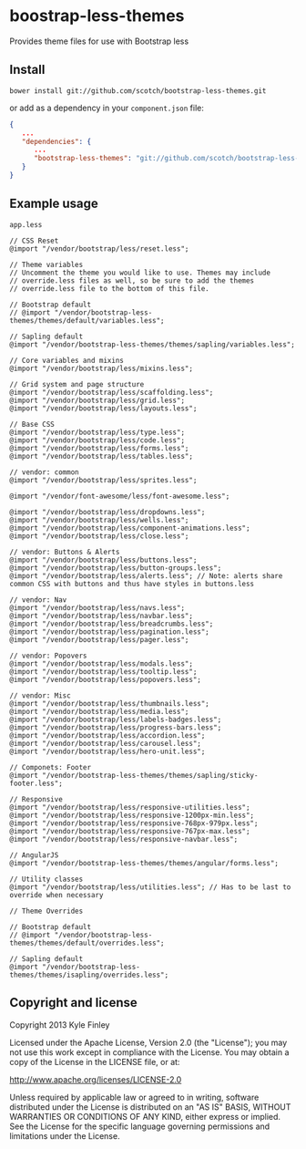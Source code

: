 # boostrap-less-themes

Provides theme files for use with Bootstrap less

## Install

```
bower install git://github.com/scotch/bootstrap-less-themes.git
```
or add as a dependency in your `component.json` file:
```json
{
   ...
   "dependencies": {
      ...
      "bootstrap-less-themes": "git://github.com/scotch/bootstrap-less-themes.git",
   }
}
```

## Example usage

`app.less`

```
// CSS Reset
@import "/vendor/bootstrap/less/reset.less";

// Theme variables
// Uncomment the theme you would like to use. Themes may include
// override.less files as well, so be sure to add the themes
// override.less file to the bottom of this file.

// Bootstrap default
// @import "/vendor/bootstrap-less-themes/themes/default/variables.less";

// Sapling default
@import "/vendor/bootstrap-less-themes/themes/sapling/variables.less";

// Core variables and mixins
@import "/vendor/bootstrap/less/mixins.less";

// Grid system and page structure
@import "/vendor/bootstrap/less/scaffolding.less";
@import "/vendor/bootstrap/less/grid.less";
@import "/vendor/bootstrap/less/layouts.less";

// Base CSS
@import "/vendor/bootstrap/less/type.less";
@import "/vendor/bootstrap/less/code.less";
@import "/vendor/bootstrap/less/forms.less";
@import "/vendor/bootstrap/less/tables.less";

// vendor: common
@import "/vendor/bootstrap/less/sprites.less";

@import "/vendor/font-awesome/less/font-awesome.less";

@import "/vendor/bootstrap/less/dropdowns.less";
@import "/vendor/bootstrap/less/wells.less";
@import "/vendor/bootstrap/less/component-animations.less";
@import "/vendor/bootstrap/less/close.less";

// vendor: Buttons & Alerts
@import "/vendor/bootstrap/less/buttons.less";
@import "/vendor/bootstrap/less/button-groups.less";
@import "/vendor/bootstrap/less/alerts.less"; // Note: alerts share common CSS with buttons and thus have styles in buttons.less

// vendor: Nav
@import "/vendor/bootstrap/less/navs.less";
@import "/vendor/bootstrap/less/navbar.less";
@import "/vendor/bootstrap/less/breadcrumbs.less";
@import "/vendor/bootstrap/less/pagination.less";
@import "/vendor/bootstrap/less/pager.less";

// vendor: Popovers
@import "/vendor/bootstrap/less/modals.less";
@import "/vendor/bootstrap/less/tooltip.less";
@import "/vendor/bootstrap/less/popovers.less";

// vendor: Misc
@import "/vendor/bootstrap/less/thumbnails.less";
@import "/vendor/bootstrap/less/media.less";
@import "/vendor/bootstrap/less/labels-badges.less";
@import "/vendor/bootstrap/less/progress-bars.less";
@import "/vendor/bootstrap/less/accordion.less";
@import "/vendor/bootstrap/less/carousel.less";
@import "/vendor/bootstrap/less/hero-unit.less";

// Componets: Footer
@import "/vendor/bootstrap-less-themes/themes/sapling/sticky-footer.less";

// Responsive
@import "/vendor/bootstrap/less/responsive-utilities.less";
@import "/vendor/bootstrap/less/responsive-1200px-min.less";
@import "/vendor/bootstrap/less/responsive-768px-979px.less";
@import "/vendor/bootstrap/less/responsive-767px-max.less";
@import "/vendor/bootstrap/less/responsive-navbar.less";

// AngularJS
@import "/vendor/bootstrap-less-themes/themes/angular/forms.less";

// Utility classes
@import "/vendor/bootstrap/less/utilities.less"; // Has to be last to override when necessary

// Theme Overrides

// Bootstrap default
// @import "/vendor/bootstrap-less-themes/themes/default/overrides.less";

// Sapling default
@import "/vendor/bootstrap-less-themes/themes/isapling/overrides.less";

```

## Copyright and license

Copyright 2013 Kyle Finley

Licensed under the Apache License, Version 2.0 (the "License");
you may not use this work except in compliance with the License.
You may obtain a copy of the License in the LICENSE file, or at:

   http://www.apache.org/licenses/LICENSE-2.0

Unless required by applicable law or agreed to in writing, software
distributed under the License is distributed on an "AS IS" BASIS,
WITHOUT WARRANTIES OR CONDITIONS OF ANY KIND, either express or implied.
See the License for the specific language governing permissions and
limitations under the License.
